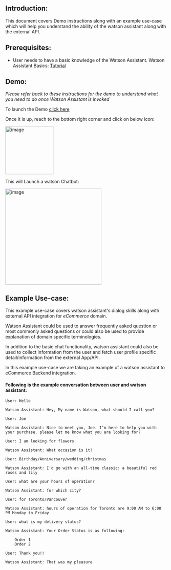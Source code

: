 <h2>Introduction:</h2>
This document covers Demo instructions along with an example use-case which will help you understand the ability of the watson assistant along with the external API.



<h2>Prerequisites:</h2>

- User needs to have a basic knowledge of the Watson Assistant. Watson Assistant Basics: [Tutorial](https://developer.ibm.com/learningpaths/get-started-watson-assistant/)



<h2>Demo:</h2>

_Please refer back to these instructions for the demo to understand what you need to do once Watson Assistant is invoked_

To launch the Demo [click here](https://web-chat.global.assistant.watson.appdomain.cloud/preview.html?backgroundImageURL=https%3A%2F%2Fus-south.assistant.watson.cloud.ibm.com%2Fpublic%2Fimages%2Fupx-0b052c85-f4f1-49fc-8133-27d976bda2fc%3A%3A1c6e72ab-0cf5-4162-a429-08e4aca46122&integrationID=9c2e4008-c265-45ae-8025-6fe1e085cf32&region=us-south&serviceInstanceID=0b052c85-f4f1-49fc-8133-27d976bda2fc)



Once it is up, reach to the bottom right corner and click on below icon:

<img width="150" alt="image" src="https://user-images.githubusercontent.com/114666786/206714768-26b31d66-9a88-46c9-a2da-d18445f3d4f2.png">
 

This will Launch a watson Chatbot:

<img width="300" alt="image" src="https://user-images.githubusercontent.com/114666786/201086081-ddbfc3b8-2817-42c3-ab0d-bc4a7722977b.png">
 


<h2>Example Use-case:</h2>

This example use-case covers watson assistant's dialog skills along with external API integration for _eCommerce_ domain.

Watson Assistant could be used to answer frequently asked question or most commonly asked questions or could also be used to provide explanation of domain specific terminologies.

In addition to the basic chat functionality, watson assistant could also be used to collect information from the user and fetch user profile specific detail/information from the external App/API. 

In this example use-case we are taking an example of a watson assistant to eCommerce Backend integration.


<h4>Following is the example conversation between user and watson assistant:</h4>

<!-- _**User:** Hello_

_**Watson Assistant:** Hey, My name is Watson, what should I call you?_

_**User:** Joe_

_**Watson Assistant:** Nice to meet you, Joe. I’m here to help you with your purchase. please let me know what you are looking for?_

_**User:** I am looking for flowers_

_**Watson Assistant:** What occasion is it?_

_**User:** Birthday/Anniversary/wedding/christmas_

_**Watson Assistant:** I'd go with an all-time classic: a beautiful red roses and lily_

_**User:** what are your hours of operation?_

_**Watson Assistant:** for which city?_

_**User:** for Toronto/Vancouver_

_**Watson Assistant:** hours of operation for Toronto are 9:00 AM to 6:00 PM Monday to Friday_

_**User:** what is my delivery status?_

_**Watson Assistant:** Your Order Status is as following:_
- _Order 1_
- _Order 2_

_**User:** Thank you!!_

_**Watson Assistant:** That was my pleasure_ -->



    User: Hello

    Watson Assistant: Hey, My name is Watson, what should I call you?

    User: Joe

    Watson Assistant: Nice to meet you, Joe. I’m here to help you with your purchase. please let me know what you are looking for?

    User: I am looking for flowers

    Watson Assistant: What occasion is it?

    User: Birthday/Anniversary/wedding/christmas

    Watson Assistant: I'd go with an all-time classic: a beautiful red roses and lily

    User: what are your hours of operation?

    Watson Assistant: for which city?

    User: for Toronto/Vancouver

    Watson Assistant: hours of operation for Toronto are 9:00 AM to 6:00 PM Monday to Friday

    User: what is my delivery status?

    Watson Assistant: Your Order Status is as following:

        Order 1
        Order 2

    User: Thank you!!

    Watson Assistant: That was my pleasure
